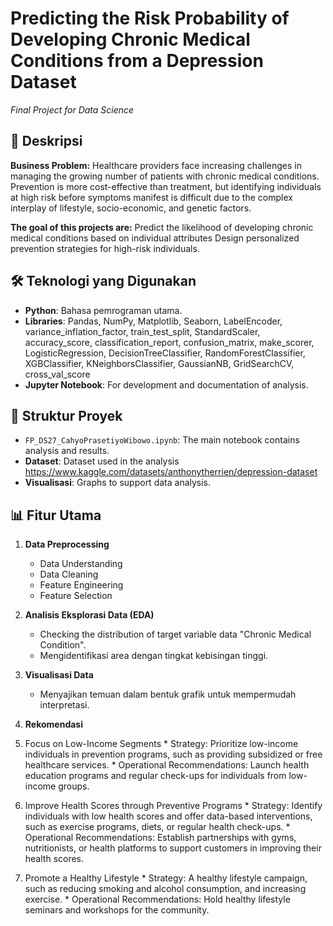 # Predicting the Risk Probability of Developing Chronic Medical Conditions from a Depression Dataset
_Final Project for Data Science_

## 📜 Deskripsi  
**Business Problem:**
Healthcare providers face increasing challenges in managing the growing number of patients with chronic medical conditions. Prevention is more cost-effective than treatment, but identifying individuals at high risk before symptoms manifest is difficult due to the complex interplay of lifestyle, socio-economic, and genetic factors.

**The goal of this projects are:**
Predict the likelihood of developing chronic medical conditions based on individual attributes
Design personalized prevention strategies for high-risk individuals.  

## 🛠️ Teknologi yang Digunakan  
- **Python**: Bahasa pemrograman utama.  
- **Libraries**: Pandas, NumPy, Matplotlib, Seaborn, LabelEncoder, variance_inflation_factor, train_test_split,
                 StandardScaler, accuracy_score, classification_report, confusion_matrix, make_scorer,
                 LogisticRegression, DecisionTreeClassifier, RandomForestClassifier, XGBClassifier, KNeighborsClassifier,
                 GaussianNB, GridSearchCV, cross_val_score  
- **Jupyter Notebook**: For development and documentation of analysis.  

## 📂 Struktur Proyek  
- `FP_DS27_CahyoPrasetiyoWibowo.ipynb`: The main notebook contains analysis and results.  
- **Dataset**: Dataset used in the analysis https://www.kaggle.com/datasets/anthonytherrien/depression-dataset   
- **Visualisasi**: Graphs to support data analysis.  

## 📊 Fitur Utama  
1. **Data Preprocessing**
   - Data Understanding
   - Data Cleaning
   - Feature Engineering
   - Feature Selection  

2. **Analisis Eksplorasi Data (EDA)**  
   - Checking the distribution of target variable data "Chronic Medical Condition".  
   - Mengidentifikasi area dengan tingkat kebisingan tinggi.  

3. **Visualisasi Data**  
   - Menyajikan temuan dalam bentuk grafik untuk mempermudah interpretasi.  

4. **Rekomendasi**  
  1. Focus on Low-Income Segments
    * Strategy:
      Prioritize low-income individuals in prevention programs, such as providing subsidized or free healthcare services.
    * Operational Recommendations:
      Launch health education programs and regular check-ups for individuals from low-income groups.
  2. Improve Health Scores through Preventive Programs
    * Strategy:
      Identify individuals with low health scores and offer data-based interventions, such as exercise programs, diets, or regular health check-ups.
    * Operational Recommendations:
      Establish partnerships with gyms, nutritionists, or health platforms to support customers in improving their health scores.
  3. Promote a Healthy Lifestyle
    * Strategy:
      A healthy lifestyle campaign, such as reducing smoking and alcohol consumption, and increasing exercise.
    * Operational Recommendations:
      Hold healthy lifestyle seminars and workshops for the community. 
